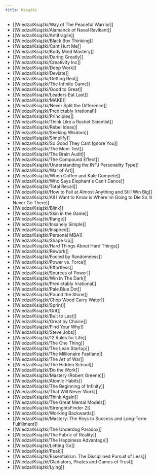 ```yaml
---
title: Książki
---
```


- [[Wiedza/Książki/Way of The Peaceful Warrior]]
- [[Wiedza/Książki/Alamanck of Naval Ravikant]]
- [[Wiedza/Książki/Antifragile]]
- [[Wiedza/Książki/Black Box Thinking]]
- [[Wiedza/Książki/Cant Hurt Me]]
- [[Wiedza/Książki/Body Mind Mastery]]
- [[Wiedza/Książki/Daring Greatly]]
- [[Wiedza/Książki/Creativity Inc]]
- [[Wiedza/Książki/Deep Work]]
- [[Wiedza/Książki/Deviate]]
- [[Wiedza/Książki/Getting Real]]
- [[Wiedza/Książki/The Infinite Game]]
- [[Wiedza/Książki/Good to Great]] 
- [[Wiedza/Książki/Leaders Eat Last]]
- [[Wiedza/Książki/MAKE]]
- [[Wiedza/Książki/Never Split the Difference]]
- [[Wiedza/Książki/Predictably Irrational]]
- [[Wiedza/Książki/Principles]]
- [[Wiedza/Książki/Think Like a Rocket Scientist]]
- [[Wiedza/Książki/Rebel Ideas]]
- [[Wiedza/Książki/Seeking Wisdom]]
- [[Wiedza/Książki/Simplify]]
- [[Wiedza/Książki/So Good They Cant Ignore You]]
- [[Wiedza/Książki/The Mom Test]]
- [[Wiedza/Książki/The Brain Audit]]
- [[Wiedza/Książki/The Compound Effect]]
- [[Wiedza/Książki/Understanding the INFJ Personality Type]]
- [[Wiedza/Książki/War of Art]]
- [[Wiedza/Książki/When Coffee and Kale Compete]]
- [[Wiedza/Książki/Who Says Elephant's Can't Dance]]
- [[Wiedza/Książki/Total Recall]]
- [[Wiedza/Książki/How to Fail at Almost Anything and Still Win Big]]
- [[Wiedza/Książki/All I Want to Know is Where Im Going to Die So Ill Never Go There]]
- [[Wiedza/Książki/Blink]]
- [[Wiedza/Książki/Skin in the Game]]
- [[Wiedza/Książki/Range]]
- [[Wiedza/Książki/Insanely Simple]]
- [[Wiedza/Książki/Inspired]]
- [[Wiedza/Książki/Personal MBA]]
- [[Wiedza/Książki/Shape Up]]
- [[Wiedza/Książki/Hard Things About Hard Things]]
- [[Wiedza/Książki/Rework]]
- [[Wiedza/Książki/Fooled by Randomness]]
- [[Wiedza/Książki/Power vs. Force]]
- [[Wiedza/Książki/Effortless]]
- [[Wiedza/Książki/Sources of Power]]
- [[Wiedza/Książki/Win In The Dark]]
- [[Wiedza/Książki/Predictably Irrational]]
- [[Wiedza/Książki/Pale Blue Dot]]
- [[Wiedza/Książki/Pound the Stone]]
- [[Wiedza/Książki/Chop Wood Carry Water]]
- [[Wiedza/Książki/Sprint]]
- [[Wiedza/Książki/Grit]]
- [[Wiedza/Książki/Bult to Last]]
- [[Wiedza/Książki/Great by Choice]]
- [[Wiedza/Książki/Find Your Why]]
- [[Wiedza/Książki/Steve Jobs]]
- [[Wiedza/Książki/12 Rules for Life]]
- [[Wiedza/Książki/The One Thing]]
- [[Wiedza/Książki/The Lean Startup]]
- [[Wiedza/Książki/The Millionaire Fastlane]]
- [[Wiedza/Książki/The Art of War]]
- [[Wiedza/Książki/The Hidden School]]
- [[Wiedza/Książki/Do the Work]]
- [[Wiedza/Książki/Mastery (Robert Greene)]]
- [[Wiedza/Książki/Atomic Habits]]
- [[Wiedza/Książki/The Beginning of Infinity]]
- [[Wiedza/Książki/That Will Never Work]]
- [[Wiedza/Książki/Think Again]]
- [[Wiedza/Książki/The Great Mental Models]]
- [[Wiedza/Książki/StrenghtsFinder 2]]
- [[Wiedza/Książki/Working Backwards]]
- [[Wiedza/Książki/Mastery: The Keys to Success and Long-Term Fulfillment]]
- [[Wiedza/Książki/The Underdog Paradox]]
- [[Wiedza/Książki/The Fabric of Reality]]
- [[Wiedza/Książki/The Happiness Advantage]]
- [[Wiedza/Książki/Letting Go]]
- [[Wiedza/Książki/Peak]]
- [[Wiedza/Książki/Essentialism: The Disciplined Pursuit of Less]]
- [[Wiedza/Książki/Gladiators, Pirates and Games of Trust]]
- [[Wiedza/Książki/Lying]]